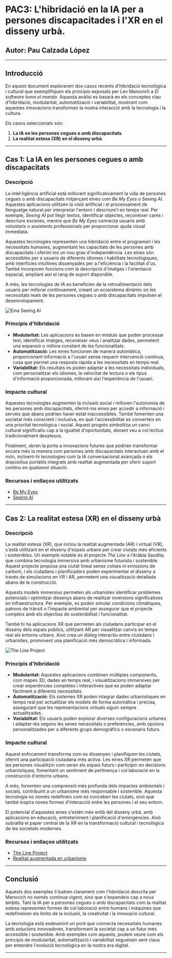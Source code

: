 # PAC3: L'hibridació en la IA per a persones discapacitades i l'XR en el disseny urbà.

## Autor: Pau Calzada López

---

## Introducció

En aquest document explorarem dos casos recents d'hibridació tecnològica i cultural que exemplifiquen els principis exposats per Lev Manovich a *El software toma el mando*. Aquesta anàlisi es basarà en els conceptes clau d'hibridació, modularitat, automatització i variabilitat, mostrant com aquestes innovacions transformen la nostra interacció amb la tecnologia i la cultura.

Els casos seleccionats són:

1. **La IA en les persones cegues o amb discapacitats**.
2. **La realitat estesa (XR) en el disseny urbà**.

---

## Cas 1: La IA en les persones cegues o amb discapacitats

### Descripció

La intel·ligència artificial està millorant significativament la vida de persones cegues o amb discapacitats mitjançant eines com *Be My Eyes* o *Seeing AI*. Aquestes aplicacions utilitzen la visió artificial i el processament de llenguatge natural per interpretar l'entorn i descriure'l en temps real. Per exemple, *Seeing AI* pot llegir textos, identificar objectes, reconèixer cares i descriure escenes, mentre que *Be My Eyes* connecta usuaris amb voluntaris o assistents professionals per proporcionar ajuda visual immediata.

Aquestes tecnologies representen una hibridació entre el programari i les necessitats humanes, augmentant les capacitats de les persones amb discapacitats i oferint-los un nou grau d'independència. Les eines són accessibles per a usuaris de diferents idiomes i habilitats tecnològiques, amb interfícies intuïtives dissenyades per a l'eficiència i la facilitat d'ús. També incorporen funcions com la descripció d'imatges i l'orientació espacial, ampliant així el rang de suport disponible.

A més, les tecnologies de IA es beneficien de la retroalimentació dels usuaris per millorar contínuament, creant un ecosistema dinàmic on les necessitats reals de les persones cegues o amb discapacitats impulsen el desenvolupament.

![Eina Seeing AI](https://pub-c2c1d9230f0b4abb9b0d2d95e06fd4ef.r2.dev/sites/61/2023/12/Microsoft-Seeing-AI-Android-channels.jpg)

### Principis d'hibridació

- **Modularitat:** Les aplicacions es basen en mòduls que poden processar text, identificar imatges, reconèixer veus i analitzar dades, permetent una expansió o millora constant de les funcionalitats.
- **Automatització:** Les eines funcionen de manera automàtica, proporcionant informació a l'usuari sense requerir intervenció contínua, cosa que permet una resposta ràpida a les necessitats en temps real.
- **Variabilitat:** Els resultats es poden adaptar a les necessitats individuals, com personalitzar els idiomes, la velocitat de lectura o els tipus d'informació proporcionada, millorant així l'experiència de l'usuari.

### Impacte cultural

Aquestes tecnologies augmenten la inclusió social i milloren l'autonomia de les persones amb discapacitats, oferint-los eines per accedir a informació i serveis que abans podrien haver estat inaccessibles. També fomenten una societat més conscient i inclusiva, en què l'accessibilitat es converteix en una prioritat tecnològica i social. Aquest progrés simbolitza un canvi cultural significatiu cap a la igualtat d'oportunitats, donant veu a col·lectius tradicionalment desatesos.

Finalment, obren la porta a innovacions futures que podrien transformar encara més la manera com persones amb discapacitats interactuen amb el món, incloent-hi tecnologies com la IA conversacional avançada o els dispositius portàtils integrats amb realitat augmentada per oferir suport continu en qualsevol situació.

### Recursos i enllaços utilitzats

- [Be My Eyes](https://www.bemyeyes.com)
- [Seeing AI](https://www.microsoft.com/en-us/ai/seeing-ai)

---

## Cas 2: La realitat estesa (XR) en el disseny urbà

### Descripció

La realitat estesa (XR), que inclou la realitat augmentada (AR) i virtual (VR), s'està utilitzant en el disseny d'espais urbans per crear ciutats més eficients i sostenibles. Un exemple notable és el projecte *The Line* a l'Aràbia Saudita, que combina tecnologia immersiva amb urbanisme futurista i sostenible. Aquest projecte proposa una ciutat lineal sense cotxes ni emissions de carboni, i els ciutadans i planificadors poden experimentar el disseny a través de simulacions en VR i AR, permetent una visualització detallada abans de la construcció.

Aquests models immersius permeten als urbanistes identificar problemes potencials i optimitzar dissenys abans de realitzar inversions significatives en infraestructura. Per exemple, es poden simular condicions climàtiques, patrons de trànsit o l'impacte ambiental per assegurar que el projecte compleix amb els objectius de sostenibilitat i funcionalitat.

També hi ha aplicacions XR que permeten als ciutadans participar en el disseny dels espais públics, utilitzant AR per visualitzar canvis en temps real als entorns urbans. Això crea un diàleg interactiu entre ciutadans i urbanistes, promovent una planificació més democràtica i informada.

![The Line Project](https://neom.scene7.com/is/image/neom/line-c58-g-no-gradient?wid=1920&hei=1120)

### Principis d'hibridació

- **Modularitat:** Aquestes aplicacions combinen múltiples components, com mapes 3D, dades en temps real, i visualitzacions immersives per crear experiències completes i interactives que es poden adaptar fàcilment a diferents necessitats.
- **Automatització:** Els sistemes XR poden integrar dades urbanístiques en temps real per actualitzar els models de forma automàtica i precisa, assegurant que les representacions virtuals siguin sempre actualitzades.
- **Variabilitat:** Els usuaris poden explorar diverses configuracions urbanes i adaptar-les segons les seves necessitats o preferències, amb opcions personalitzades per a diferents grups demogràfics o escenaris futurs.

### Impacte cultural

Aquest enfocament transforma com es dissenyen i planifiquen les ciutats, oferint una participació ciutadana més activa. Les eines XR permeten que les persones visualitzin com seran els espais futurs i participin en decisions urbanístiques, fomentant un sentiment de pertinença i col·laboració en la construcció d'entorns urbans.

A més, fomenten una comprensió més profunda dels impactes ambientals i socials, contribuint a un urbanisme més responsable i sostenible. Aquesta tecnologia no només redefineix com es conceben les ciutats, sinó que també inspira noves formes d'interacció entre les persones i el seu entorn.

El potencial d'aquestes eines s'estén més enllà del disseny urbà, amb aplicacions en educació, entreteniment i planificació d'emergències. Això subratlla el paper central de la XR en la transformació cultural i tecnològica de les societats modernes.

### Recursos i enllaços utilitzats

- [The Line Project](https://www.neom.com/line)
- [Realitat augmentada en urbanisme](https://www.xataka.com/realidad-virtual-aumentada/realidad-extendida)

---

## Conclusió

Aquests dos exemples il·lustren clarament com l'hibridació descrita per Manovich no només continua vigent, sinó que s'expandeix cap a nous àmbits. Tant la IA per a persones cegues o amb discapacitats com la realitat estesa representen formes de col·laboració entre humans i màquines que redefineixen els límits de la inclusió, la creativitat i la innovació cultural.

La tecnologia està esdevenint un pont que connecta necessitats humanes amb solucions innovadores, transformant la societat cap a un futur més accessible i sostenible. Amb exemples com aquests, podem veure com els principis de modularitat, automatització i variabilitat segueixen sent claus per entendre l'evolució tecnològica en la nostra era digital.

---
